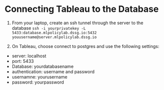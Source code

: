 # Connecting Tableau to the Database

1. From your laptop, create an ssh tunnel through the server to the database 
  `ssh -i yourprivatekey -L 5433:database.mlpolicylab.dssg.io:5432 youusername@server.mlpolicylab.dssg.io`
  
2. On Tableau, choose connect to postgres and use the following settings:
  - server: localhost
  - port: 5433
  - Database: yourdatabasename
  - authentication: username and password
  - usernamne: yourusername
  - password: yourpassword
